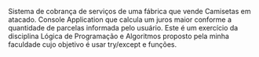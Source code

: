 Sistema de cobrança de serviços de uma fábrica que vende Camisetas em atacado.
Console Application que calcula um juros maior conforme a quantidade de parcelas informada pelo usuário. 
Este é um exercício da disciplina Lógica de Programação e Algoritmos proposto pela minha faculdade cujo objetivo é usar try/except e funções.
